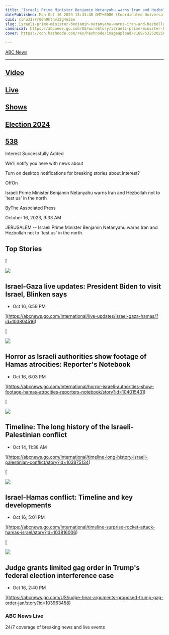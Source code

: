 ```yaml
---
title: "Israeli Prime Minister Benjamin Netanyahu warns Iran and Hezbollah not to 'test us' in the north"
datePublished: Mon Oct 16 2023 13:43:48 GMT+0000 (Coordinated Universal Time)
cuid: clnu317rr00h9ktnv32g4ei6e
slug: israeli-prime-minister-benjamin-netanyahu-warns-iran-and-hezbollah-not-to-test-us-in-the-north
canonical: https://abcnews.go.com/US/wireStory/israeli-prime-minister-benjamin-netanyahu-warns-iran-hezbollah-104009844
cover: https://cdn.hashnode.com/res/hashnode/imageupload/v1697532520250/eb955419-41c8-4d3e-bb78-c5362652c122.jpeg

---
```


[ABC News](https://abcnews.go.com/)


---------------------------------------

[](https://abcnews.go.com/Video)

[Video](https://abcnews.go.com/Video)
-------------------------------------

[](https://abcnews.go.com/Live)

[Live](https://abcnews.go.com/Live)
-----------------------------------

[](https://abcnews.go.com/US/wireStory/israeli-prime-minister-benjamin-netanyahu-warns-iran-hezbollah-104009844#)

[Shows](https://abcnews.go.com/US/wireStory/israeli-prime-minister-benjamin-netanyahu-warns-iran-hezbollah-104009844#)
----------------------------------------------------------------------------------------------------------------------

[](https://abcnews.go.com/elections)

[Election 2024](https://abcnews.go.com/elections)
-------------------------------------------------

[](https://abcnews.go.com/538)

[538](https://abcnews.go.com/538)
---------------------------------

[](https://abcnews.go.com/US/wireStory/israeli-prime-minister-benjamin-netanyahu-warns-iran-hezbollah-104009844#)

Interest Successfully Added

We'll notify you here with news about

Turn on desktop notifications for breaking stories about interest?

OffOn

Israeli Prime Minister Benjamin Netanyahu warns Iran and Hezbollah not to 'test us' in the north

ByThe Associated Press

October 16, 2023, 9:33 AM

JERUSALEM -- Israeli Prime Minister Benjamin Netanyahu warns Iran and Hezbollah not to 'test us' in the north.

Top Stories
-----------

[

![](https://cdn.hashnode.com/res/hashnode/imageupload/v1697532519502/ab8470c8-b5e5-4a72-ae3d-65c1c54b2c1e.jpeg)

Israel-Gaza live updates: President Biden to visit Israel, Blinken says
-----------------------------------------------------------------------

*   Oct 16, 6:59 PM
    





](https://abcnews.go.com/International/live-updates/israel-gaza-hamas/?id=103804516)

[

![](https://cdn.hashnode.com/res/hashnode/imageupload/v1697532519679/1adbb0ef-29eb-46cf-b1d5-22895f767aeb.jpeg)

Horror as Israeli authorities show footage of Hamas atrocities: Reporter's Notebook
-----------------------------------------------------------------------------------

*   Oct 16, 6:03 PM
    





](https://abcnews.go.com/International/horror-israeli-authorities-show-footage-hamas-atrocities-reporters-notebook/story?id=104015431)

[

![](https://cdn.hashnode.com/res/hashnode/imageupload/v1697532519801/36119844-d90b-45f0-9d5c-315a73fa4507.jpeg)

Timeline: The long history of the Israeli-Palestinian conflict
--------------------------------------------------------------

*   Oct 14, 11:38 AM
    





](https://abcnews.go.com/International/timeline-long-history-israeli-palestinian-conflict/story?id=103875134)

[

![](https://cdn.hashnode.com/res/hashnode/imageupload/v1697532519995/21af1870-184d-4f16-b709-86acb3023040.jpeg)

Israel-Hamas conflict: Timeline and key developments
----------------------------------------------------

*   Oct 16, 5:01 PM
    





](https://abcnews.go.com/International/timeline-surprise-rocket-attack-hamas-israel/story?id=103816006)

[

![](https://cdn.hashnode.com/res/hashnode/imageupload/v1697532520130/e6ee8aa6-96a2-4c1f-abe4-d15bdd4b573f.jpeg)

Judge grants limited gag order in Trump's federal election interference case
----------------------------------------------------------------------------

*   Oct 16, 2:40 PM
    





](https://abcnews.go.com/US/judge-hear-arguments-proposed-trump-gag-order-jan/story?id=103963458)

### ABC News Live

24/7 coverage of breaking news and live events